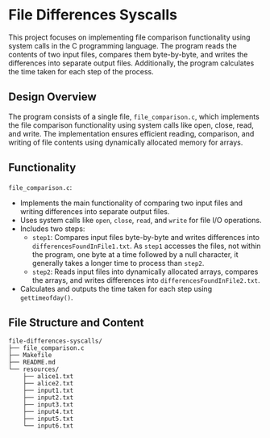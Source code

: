 # File Differences Syscalls
This project focuses on implementing file comparison functionality using system calls in the C programming language. The program reads the contents of two input files, compares them byte-by-byte, and writes the differences into separate output files. Additionally, the program calculates the time taken for each step of the process.

## Design Overview
The program consists of a single file, `file_comparison.c`, which implements the file comparison functionality using system calls like open, close, read, and write. The implementation ensures efficient reading, comparison, and writing of file contents using dynamically allocated memory for arrays.

## Functionality
`file_comparison.c`:
- Implements the main functionality of comparing two input files and writing differences into separate output files.
- Uses system calls like `open`, `close`, `read`, and `write` for file I/O operations.
- Includes two steps:
  - `step1`: Compares input files byte-by-byte and writes differences into `differencesFoundInFile1.txt`. As `step1` accesses the files, not within the program, one byte at a time followed by a null character, it generally takes a longer time to process than `step2`.
  - `step2`: Reads input files into dynamically allocated arrays, compares the arrays, and writes differences into `differencesFoundInFile2.txt`.
- Calculates and outputs the time taken for each step using `gettimeofday()`.

## File Structure and Content
```
file-differences-syscalls/
├── file_comparison.c
├── Makefile
├── README.md
└── resources/
    ├── alice1.txt
    ├── alice2.txt
    ├── input1.txt
    ├── input2.txt
    ├── input3.txt
    ├── input4.txt
    ├── input5.txt
    └── input6.txt
```